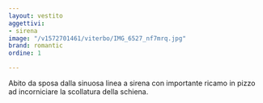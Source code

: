 ```yaml
---
layout: vestito
aggettivi:
- sirena
image: "/v1572701461/viterbo/IMG_6527_nf7mrq.jpg"
brand: romantic
ordine: 1

---
```

Abito da sposa dalla sinuosa linea a sirena con importante ricamo in pizzo ad incorniciare la scollatura della schiena.